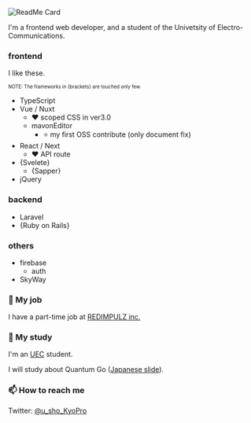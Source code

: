 <!--
![welcome](https://place-hold.it/200x100/111/17d339/fff.png&text=Welcome!&bold&italic&fontsize=20)
-->

![ReadMe Card](https://github-readme-stats.vercel.app/api?username=u-sho&theme=dracula)

<!--
**u-sho/u-sho** is a ✨ _special_ ✨ repository because its `README.md` (this file) appears on your GitHub profile.

Here are some ideas to get you started:

- 🔭 I’m currently working on ...
- 🌱 I’m currently learning ...
- 👯 I’m looking to collaborate on ...
- 🤔 I’m looking for help with ...
- 💬 Ask me about ...
- 📫 How to reach me: ...
- 😄 Pronouns: ...
- ⚡ Fun fact: ...
-->

I'm a frontend web developer, and a student of the Univetsity of Electro-Communications.

### frontend

I like these.

<sub><sup>NOTE: The frameworks in {brackets} are touched only few.</sup></sub>
- TypeScript
- Vue / Nuxt
    - :heart: scoped CSS in ver3.0
    - mavonEditor
        - :star: my first OSS contribute (only document fix)
- React / Next
    - :heart: API route
- {Svelete}
    - {Sapper}
- jQuery

### backend

- Laravel
- {Ruby on Rails}

### others

- firebase
    - auth
- SkyWay


<!--
### 🎮 Online games

sorted by play time

1. Go (weiqi, baduk)
    1. 野狐围棋 (foxwq)
    2. 囲碁クエスト (Go Quest)
2. Competitive Programing
    1. AtCoder
    2. ICPC (International College Programing Contest)
    3. Codeforces
3. Others (includes mobile app)
    1. Clash of Clans
    2. 将棋ウォーズ
    3. slither.io
    4. Dominion online
    5. [Marcov Algorithm Online](https://mao.snuke.org/)
-->

### 🔭 My job

I have a part-time job at [REDIMPULZ inc.](https://redimpulz.com/)

### 🌱 My study

I'm an [UEC](https://www.uec.ac.jp/) student.

I will study about Quantum Go ([Japanese slide](https://refined-github-html-preview.kidonng.workers.dev/u-sho/sotsuken/raw/master/quantum-go-rule.html)).

### 📫 How to reach me

Twitter: [@u_sho_KyoPro](https://twitter.com/u_sho_KyoPro)
